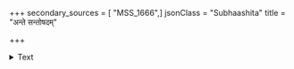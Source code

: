 +++
secondary_sources = [ "MSS_1666",]
jsonClass = "Subhaashita"
title = "अन्ते सन्तोषदम्"

+++

<details><summary>Text</summary>

अन्ते सन्तोषदं विष्णुं स्मरेत् हन्तारमापदाम्।  
शरतल्पगतो भीष्मः सस्मार गरुडध्वजम्॥
</details>
